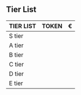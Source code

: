 ## Tier List

| TIER LIST | TOKEN           | €          |
|-----------|-----------------|------------|
| S tier    |                 |            |
| A tier    |                 |            |
| B tier    |                 |            |
| C tier    |                 |            |
| D tier    |                 |            |
| E tier    |                 |            |










